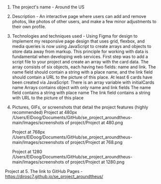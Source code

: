 1. The project's name - Around the US

2. Description - An interactive page where users can add and remove photos, like photos of other users, and make a few minor adjustments to their own profile.

3. Technologies and techniques used - Using Figma for design to implement my responsive page design that uses grid, flexbox, and media queries is now using JavaScript to create arrays and objects to store data away from markup. This principle for working with data is fundamental when developing web services. First step was to add a script file to your project and create an array with the card data. The array consists of six objects, each having two fields: name and link. The name field should contain a string with a place name, and the link field should contain a URL to the picture of this place.
   At least 6 cards have been created via JavaScript:
   There is an array variable with initialCards name
   Arrays contains object with only name and link fields
   The name field contains a string with place name
   The link field contains a string with URL to the picture of this place

4. Pictures, GIFs, or screenshots that detail the project features (highly recommended)
   Project at 480px /Users/ElDoog/Documents/GitHub/se_project_aroundtheus-main/Images/screenshots of project/Project at 480.png

   Project at 768px /Users/ElDoog/Documents/GitHub/se_project_aroundtheus-main/Images/screenshots of project/Project at 768.png

   Project at 1280 /Users/ElDoog/Documents/GitHub/se_project_aroundtheus-main/Images/screenshots of project/Project at 1280.png

Project at 5. The link to GitHub Pages - https://dirosc7.github.io/se_project_aroundtheus/
